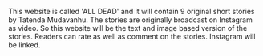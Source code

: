 This website is called 'ALL DEAD' and it will contain 9 original short stories by Tatenda Mudavanhu. The stories are originally broadcast on Instagram as video. So this website will be the text and image based version of the stories. Readers can rate as well as comment on the stories. Instagram will be linked. 